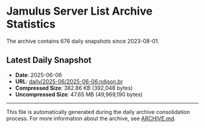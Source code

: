 # Jamulus Server List Archive Statistics

The archive contains 676 daily snapshots since 2023-08-01.

## Latest Daily Snapshot

- **Date**: 2025-06-06
- **URL**: [daily/2025-06/2025-06-06.ndjson.br](https://jamulus-archive.ap-south-1.linodeobjects.com/main/daily/2025-06/2025-06-06.ndjson.br)
- **Compressed Size**: 382.86 KB (392,048 bytes)
- **Uncompressed Size**: 47.65 MB (49,969,190 bytes)

---

This file is automatically generated during the daily archive consolidation process.
For more information about the archive, see [ARCHIVE.md](ARCHIVE.md).
